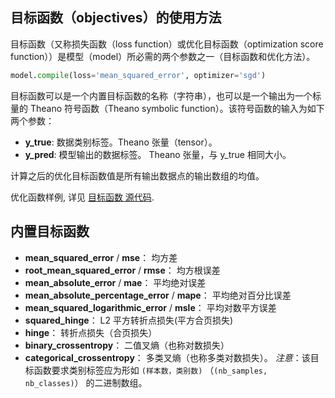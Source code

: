 
## 目标函数（objectives）的使用方法

目标函数（又称损失函数（loss function）或优化目标函数（optimization score function））是模型（model）所必需的两个参数之一（目标函数和优化方法）。

```python
model.compile(loss='mean_squared_error', optimizer='sgd')
```

目标函数可以是一个内置目标函数的名称（字符串），也可以是一个输出为一个标量的 Theano 符号函数（Theano symbolic function）。该符号函数的输入为如下两个参数：

- __y_true__: 数据类别标签。Theano 张量（tensor）。
- __y_pred__: 模型输出的数据标签。 Theano 张量，与 y_true 相同大小。

计算之后的优化目标函数值是所有输出数据点的输出数组的均值。

优化函数样例, 详见 [目标函数 源代码](https://github.com/fchollet/keras/blob/master/keras/objectives.py).

## 内置目标函数

- __mean_squared_error__ / __mse__： 均方差
- __root_mean_squared_error__ / __rmse__： 均方根误差
- __mean_absolute_error__ / __mae__： 平均绝对误差
- __mean_absolute_percentage_error__ / __mape__： 平均绝对百分比误差
- __mean_squared_logarithmic_error__ / __msle__： 平均对数平方误差
- __squared_hinge__： L2 平方转折点损失(平方合页损失)
- __hinge__： 转折点损失（合页损失）
- __binary_crossentropy__： 二值叉熵（也称对数损失） 
- __categorical_crossentropy__： 多类叉熵（也称多类对数损失）。 _注意_：该目标函数要求类别标签应为形如 `(样本数，类别数)` （`(nb_samples, nb_classes)`） 的二进制数组。

